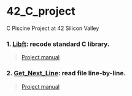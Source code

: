 # 42_C_project
C Piscine Project at 42 Silicon Valley

### 1. [Libft](https://github.com/AmberFu/42_C_project/tree/master/01_libft): recode standard C library.

> [Project manual](https://github.com/AmberFu/42_C_project/blob/master/libft.en.pdf)

### 2. [Get_Next_Line](https://github.com/AmberFu/42_C_project/tree/master/02_get_next_line): read file line-by-line.

> [Project manual](https://github.com/AmberFu/42_C_project/blob/master/get_next_line.en.pdf)
